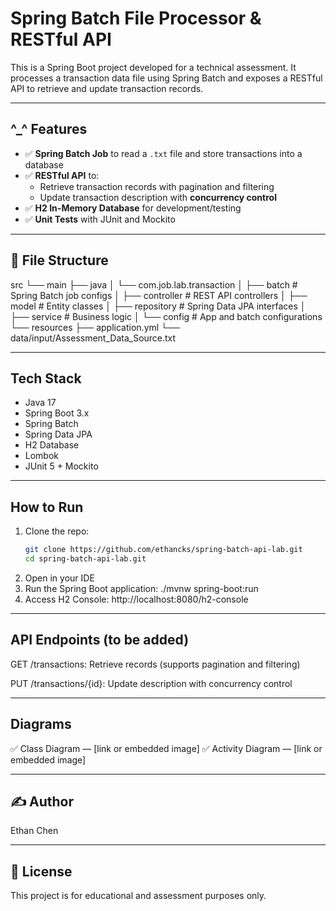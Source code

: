 # Spring Batch File Processor & RESTful API

This is a Spring Boot project developed for a technical assessment. It processes a transaction data file using Spring Batch and exposes a RESTful API to retrieve and update transaction records.

---

## ^_^ Features

- ✅ **Spring Batch Job** to read a `.txt` file and store transactions into a database
- ✅ **RESTful API** to:
  - Retrieve transaction records with pagination and filtering
  - Update transaction description with **concurrency control**
- ✅ **H2 In-Memory Database** for development/testing
- ✅ **Unit Tests** with JUnit and Mockito

---

## 📁 File Structure
src
└── main
├── java
│ └── com.job.lab.transaction
│ ├── batch # Spring Batch job configs
│ ├── controller # REST API controllers
│ ├── model # Entity classes
│ ├── repository # Spring Data JPA interfaces
│ ├── service # Business logic
│ └── config # App and batch configurations
└── resources
├── application.yml
└── data/input/Assessment_Data_Source.txt

---

## Tech Stack

- Java 17
- Spring Boot 3.x
- Spring Batch
- Spring Data JPA
- H2 Database
- Lombok
- JUnit 5 + Mockito

---

## How to Run

1. Clone the repo:
   ```bash
   git clone https://github.com/ethancks/spring-batch-api-lab.git
   cd spring-batch-api-lab.git
2. Open in your IDE
3. Run the Spring Boot application:
   ./mvnw spring-boot:run
4. Access H2 Console:
   http://localhost:8080/h2-console

---
## API Endpoints (to be added)
GET /transactions: Retrieve records (supports pagination and filtering)

PUT /transactions/{id}: Update description with concurrency control

---
## Diagrams
✅ Class Diagram — [link or embedded image]
✅ Activity Diagram — [link or embedded image]

---
## ✍️ Author
Ethan Chen

---
## 📄 License
This project is for educational and assessment purposes only.
